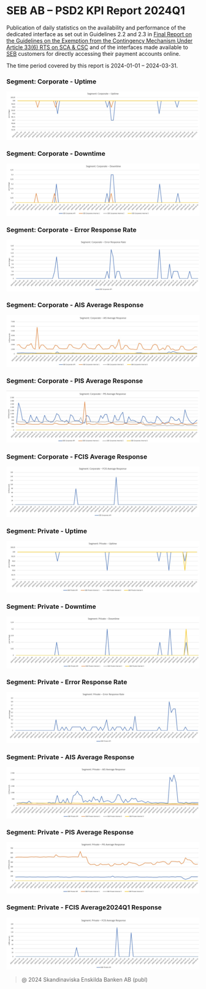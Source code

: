 # SEB AB – PSD2 KPI Report 2024Q1

Publication of daily statistics on the availability and performance of the dedicated interface as set out in Guidelines 2.2 and 2.3 in [Final Report on the Guidelines on the Exemption from the Contingency Mechanism Under Article 33(6) RTS on SCA & CSC](https://eba.europa.eu/sites/default/documents/files/documents/10180/2250578/4e3b9449-ecf9-4756-8006-cbbe74db6d03/Final%20Report%20on%20Guidelines%20on%20the%20exemption%20to%20the%20fall%20back.pdf?retry=1) and of the interfaces made available to [SEB](https://sebgroup.com) customers for directly accessing their payment accounts online.

The time period covered by this report is 2024-01-01 – 2024-03-31.


### Segment: Corporate - Uptime
![corporate_uptime][corporate_uptime]
### Segment: Corporate - Downtime
![corporate_downtime][corporate_downtime]
### Segment: Corporate - Error Response Rate
![corporate_error][corporate_error]
### Segment: Corporate - AIS Average Response
![corporate_ais][corporate_ais]
### Segment: Corporate - PIS Average Response
![corporate_pis][corporate_pis]
### Segment: Corporate - FCIS Average Response
![corporate_fcis][corporate_fcis]
### Segment: Private - Uptime
![private_uptime][private_uptime]
### Segment: Private - Downtime
![private_downtime][private_downtime]
### Segment: Private - Error Response Rate
![private_error][private_error]
### Segment: Private - AIS Average Response
![private_ais][private_ais]
### Segment: Private - PIS Average Response
![private_pis][private_pis]
### Segment: Private - FCIS Average2024Q1 Response
![private_fcis][private_fcis]


[corporate_uptime]: ./archive/2024Q1/SEB_PSD2_KPI_Report_Q1_2024_1.jpg
[corporate_downtime]: ./archive/2024Q1/SEB_PSD2_KPI_Report_Q1_2024_2.jpg
[corporate_error]: ./archive/2024Q1/SEB_PSD2_KPI_Report_Q1_2024_3.jpg
[corporate_ais]: ./archive/2024Q1/SEB_PSD2_KPI_Report_Q1_2024_4.jpg
[corporate_pis]: ./archive/2024Q1/SEB_PSD2_KPI_Report_Q1_2024_5.jpg
[corporate_fcis]: ./archive/2024Q1/SEB_PSD2_KPI_Report_Q1_2024_6.jpg
[private_uptime]: ./archive/2024Q1/SEB_PSD2_KPI_Report_Q1_2024_7.jpg
[private_downtime]: ./archive/2024Q1/SEB_PSD2_KPI_Report_Q1_2024_8.jpg
[private_error]: ./archive/2024Q1/SEB_PSD2_KPI_Report_Q1_2024_9.jpg
[private_ais]: ./archive/2024Q1/SEB_PSD2_KPI_Report_Q1_2024_10.jpg
[private_pis]: ./archive/2024Q1/SEB_PSD2_KPI_Report_Q1_2024_11.jpg
[private_fcis]: ./archive/2024Q1/SEB_PSD2_KPI_Report_Q1_2024_12.jpg
> @ 2024 Skandinaviska Enskilda Banken AB (publ)

